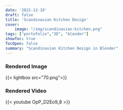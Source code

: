 ```yaml
---
date: '2022-12-19'
draft: false
title: 'Scandinavian Kitchen Design'
cover:
    image: "/img/scandinavian-kitchen.png"
tags: ["portofolio","3D", "blender"]
showToc: true
TocOpen: false
summary: "Scandinavian Kitchen Design in Blender" 
---
```

### Rendered Image
{{< lightbox src="70.png">}}

### Rendered Video
{{< youtube OpP_D2Eo9_8 >}}


